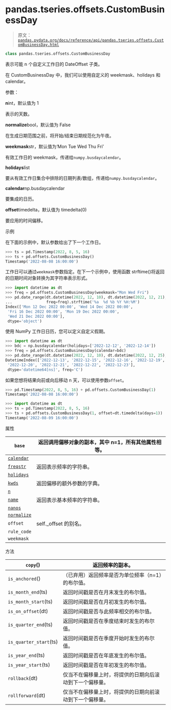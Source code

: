 # pandas.tseries.offsets.CustomBusinessDay

> 原文：[`pandas.pydata.org/docs/reference/api/pandas.tseries.offsets.CustomBusinessDay.html`](https://pandas.pydata.org/docs/reference/api/pandas.tseries.offsets.CustomBusinessDay.html)

```py
class pandas.tseries.offsets.CustomBusinessDay
```

表示可能 n 个自定义工作日的 DateOffset 子类。

在 CustomBusinessDay 中，我们可以使用自定义的 weekmask、holidays 和 calendar。

参数：

**n**int，默认值为 1

表示的天数。

**normalize**bool，默认值为 False

在生成日期范围之前，将开始/结束日期规范化为午夜。

**weekmask**str，默认值为‘Mon Tue Wed Thu Fri’

有效工作日的 weekmask，传递给`numpy.busdaycalendar`。

**holidays**list

要从有效工作日集合中排除的日期列表/数组，传递给`numpy.busdaycalendar`。

**calendar**np.busdaycalendar

要集成的日历。

**offset**timedelta，默认值为 timedelta(0)

要应用的时间偏移。

示例

在下面的示例中，默认参数给出了下一个工作日。

```py
>>> ts = pd.Timestamp(2022, 8, 5, 16)
>>> ts + pd.offsets.CustomBusinessDay()
Timestamp('2022-08-08 16:00:00') 
```

工作日可以通过`weekmask`参数指定。在下一个示例中，使用函数 strftime()将返回的日期时间对象转换为其字符串表示形式。

```py
>>> import datetime as dt
>>> freq = pd.offsets.CustomBusinessDay(weekmask="Mon Wed Fri")
>>> pd.date_range(dt.datetime(2022, 12, 10), dt.datetime(2022, 12, 21),
...               freq=freq).strftime('%a  %d %b %Y %H:%M')
Index(['Mon 12 Dec 2022 00:00', 'Wed 14 Dec 2022 00:00',
 'Fri 16 Dec 2022 00:00', 'Mon 19 Dec 2022 00:00',
 'Wed 21 Dec 2022 00:00'],
 dtype='object') 
```

使用 NumPy 工作日日历，您可以定义自定义假期。

```py
>>> import datetime as dt
>>> bdc = np.busdaycalendar(holidays=['2022-12-12', '2022-12-14'])
>>> freq = pd.offsets.CustomBusinessDay(calendar=bdc)
>>> pd.date_range(dt.datetime(2022, 12, 10), dt.datetime(2022, 12, 25), freq=freq)
DatetimeIndex(['2022-12-13', '2022-12-15', '2022-12-16', '2022-12-19',
 '2022-12-20', '2022-12-21', '2022-12-22', '2022-12-23'],
 dtype='datetime64[ns]', freq='C') 
```

如果您想将结果向前或向后移动 n 天，可以使用参数`offset`。

```py
>>> pd.Timestamp(2022, 8, 5, 16) + pd.offsets.CustomBusinessDay(1)
Timestamp('2022-08-08 16:00:00') 
```

```py
>>> import datetime as dt
>>> ts = pd.Timestamp(2022, 8, 5, 16)
>>> ts + pd.offsets.CustomBusinessDay(1, offset=dt.timedelta(days=1))
Timestamp('2022-08-09 16:00:00') 
```

属性

| `base` | 返回调用偏移对象的副本，其中 n=1，所有其他属性相等。 |
| --- | --- |
| [`calendar`](https://pandas.pydata.org/docs/reference/api/pandas.tseries.offsets.CustomBusinessDay.calendar.html#pandas.tseries.offsets.CustomBusinessDay.calendar "pandas.tseries.offsets.CustomBusinessDay.calendar") |  |
| [`freqstr`](https://pandas.pydata.org/docs/reference/api/pandas.tseries.offsets.CustomBusinessDay.freqstr.html#pandas.tseries.offsets.CustomBusinessDay.freqstr "pandas.tseries.offsets.CustomBusinessDay.freqstr") | 返回表示频率的字符串。 |
| [`holidays`](https://pandas.pydata.org/docs/reference/api/pandas.tseries.offsets.CustomBusinessDay.holidays.html#pandas.tseries.offsets.CustomBusinessDay.holidays "pandas.tseries.offsets.CustomBusinessDay.holidays") |  |
| [`kwds`](https://pandas.pydata.org/docs/reference/api/pandas.tseries.offsets.CustomBusinessDay.kwds.html#pandas.tseries.offsets.CustomBusinessDay.kwds "pandas.tseries.offsets.CustomBusinessDay.kwds") | 返回偏移的额外参数的字典。 |
| [`n`](https://pandas.pydata.org/docs/reference/api/pandas.tseries.offsets.CustomBusinessDay.n.html#pandas.tseries.offsets.CustomBusinessDay.n "pandas.tseries.offsets.CustomBusinessDay.n") |  |
| [`name`](https://pandas.pydata.org/docs/reference/api/pandas.tseries.offsets.CustomBusinessDay.name.html#pandas.tseries.offsets.CustomBusinessDay.name "pandas.tseries.offsets.CustomBusinessDay.name") | 返回表示基本频率的字符串。 |
| [`nanos`](https://pandas.pydata.org/docs/reference/api/pandas.tseries.offsets.CustomBusinessDay.nanos.html#pandas.tseries.offsets.CustomBusinessDay.nanos "pandas.tseries.offsets.CustomBusinessDay.nanos") |  |
| [`normalize`](https://pandas.pydata.org/docs/reference/api/pandas.tseries.offsets.CustomBusinessDay.normalize.html#pandas.tseries.offsets.CustomBusinessDay.normalize "pandas.tseries.offsets.CustomBusinessDay.normalize") |  |
| `offset` | self._offset 的别名。 |
| `rule_code` |  |
| `weekmask` |  |

方法

| `copy`() | 返回频率的副本。 |
| --- | --- |
| `is_anchored`() | （已弃用）返回频率是否为单位频率（n=1）的布尔值。 |
| `is_month_end`(ts) | 返回时间戳是否在月末发生的布尔值。 |
| `is_month_start`(ts) | 返回时间戳是否在月初发生的布尔值。 |
| `is_on_offset`(dt) | 返回时间戳是否与此频率相交的布尔值。 |
| `is_quarter_end`(ts) | 返回时间戳是否在季度结束时发生的布尔值。 |
| `is_quarter_start`(ts) | 返回时间戳是否在季度开始时发生的布尔值。 |
| `is_year_end`(ts) | 返回时间戳是否在年底发生的布尔值。 |
| `is_year_start`(ts) | 返回时间戳是否在年初发生的布尔值。 |
| `rollback`(dt) | 仅当不在偏移量上时，将提供的日期向后滚动到下一个偏移量。 |
| `rollforward`(dt) | 仅当不在偏移量上时，将提供的日期向前滚动到下一个偏移量。 |
